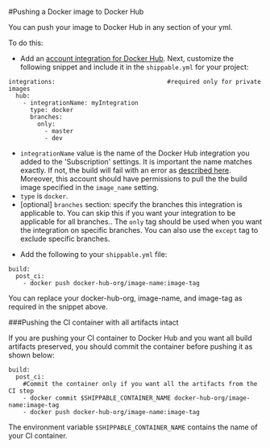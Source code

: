 #Pushing a Docker image to Docker Hub

You can push your image to Docker Hub in any section of your yml.  

To do this:

* Add an [account integration for Docker Hub](/integrations/imageRegistries/dockerHub/). Next, customize the following snippet and include it in the `shippable.yml` for your project:

```
integrations:                               #required only for private images
  hub:
    - integrationName: myIntegration    
      type: docker                        
      branches:                           
        only:
          - master
          - dev
```
- `integrationName` value is the name of the Docker Hub integration you added to the 'Subscription' settings. It is important the name matches exactly. If not, the build will fail with an error as  [described here](/ci/troubleshoot/#integration-name-specified-in-yml-does-not-match). Moreover, this account should have permissions to pull the the build image specified in the `image_name` setting.
- `type` is `docker`.
- [optional] `branches` section: specify the branches this integration is applicable to. You can skip this if you want your integration to be applicable for all branches.. The `only` tag should be used when you want the integration on specific branches. You can also use the `except` tag to exclude specific branches.

* Add the following to your `shippable.yml` file:

```
build:
  post_ci:
    - docker push docker-hub-org/image-name:image-tag
```

You can replace your docker-hub-org, image-name, and image-tag as required in the snippet above.

###Pushing the CI container with all artifacts intact

If you are pushing your CI container to Docker Hub and you want all build artifacts preserved, you should commit the container before pushing it as shown below:

```
build:
  post_ci:
    #Commit the container only if you want all the artifacts from the CI step
    - docker commit $SHIPPABLE_CONTAINER_NAME docker-hub-org/image-name:image-tag
    - docker push docker-hub-org/image-name:image-tag

```

The environment variable `$SHIPPABLE_CONTAINER_NAME` contains the name of your CI container.
